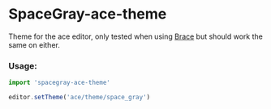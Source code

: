# SpaceGray-ace-theme

Theme for the ace editor, only tested when using [Brace](https://github.com/thlorenz/brace) but should work the same on either.

### Usage:

```javascript
import 'spacegray-ace-theme'

editor.setTheme('ace/theme/space_gray')
```

